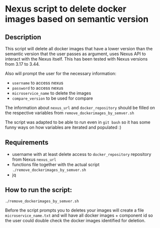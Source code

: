 # Nexus script to delete docker images based on semantic version
## Description
This script will delete all docker images that have a lower version than the semantic version that the user passes as argument, uses Nexus API to interact with the Nexus itself. 
This has been tested with Nexus versions from 3.17 to 3.44.

Also will prompt the user for the necessary information:
- `username` to access nexus
- `password` to access nexus
- `microservice_name` to delete the images
- `compare_version` to be used for compare

The information about `nexus_url` and `docker_repository` should be filled on the respective variables from `remove_dockerimages_by_semver.sh`

The script was adapted to be able to run even in `git bash` so it has some funny ways on how variables are iterated and populated :)
## Requirements
- username with at least delete access to `docker_repository` repository from Nexus `nexus_url`
- functions file together with the actual script `./remove_dockerimages_by_semver.sh`
- jq

## How to run the script: 
```
./remove_dockerimages_by_semver.sh
```
Before the script prompts you to deletes your images will create a file `microservice_name.txt` and will have all docker images + component id so the user could double check the docker images identified for deletion.